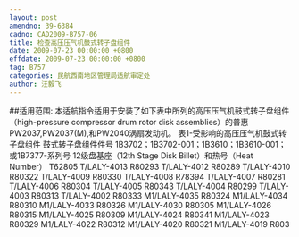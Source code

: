 ```yaml
---
layout: post
amendno: 39-6384
cadno: CAD2009-B757-06
title: 检查高压压气机鼓式转子盘组件
date: 2009-07-23 00:00:00 +0800
effdate: 2009-07-23 00:00:00 +0800
tag: B757
categories: 民航西南地区管理局适航审定处
author: 汪毅飞
---
```


##适用范围:
本适航指令适用于安装了如下表中所列的高压压气机鼓式转子盘组件（high-pressure compressor drum rotor disk assemblies）的普惠PW2037,PW2037(M),和PW2040涡扇发动机。
表1-受影响的高压压气机鼓式转子盘组件
鼓式转子盘组件件号 1B3702；1B3702-001；1B3610；1B3610-001；或1B7377-系列号  12级盘基座（12th Stage Disk Billet）和热号（Heat Number）
T62805  T/LALY-4013
R80293  T/LALY-4012
R80289  T/LALY-4010
R80322  T/LALY-4009
R80330  T/LALY-4008
R78394  T/LALY-4007
R80281  T/LALY-4006
R80304  T/LALY-4005
R80343  T/LALY-4004
R80299  T/LALY-4003
R80313  T/LALY-4002
R80333  M1/LALY-4035
R80324  M1/LALY-4034
R80310  M1/LALY-4033
R80326  M1/LALY-4030
R80305  M1/LALY-4026
R80315  M1/LALY-4025
R80309  M1/LALY-4024
R80341  M1/LALY-4023
R80329  M1/LALY-4022
R80312  M1/LALY-4020
R80321  M1/LALY-4019
R803

